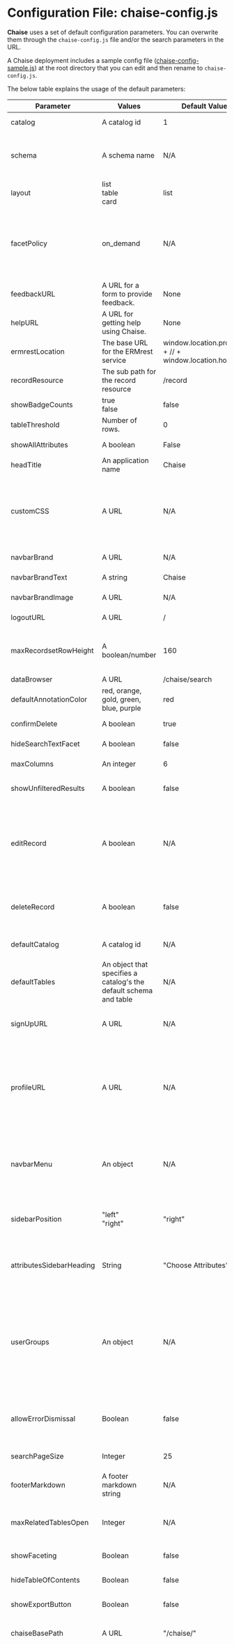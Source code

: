 # Configuration File: chaise-config.js

**Chaise** uses a set of default configuration parameters. You can overwrite them through the `chaise-config.js` file and/or the search parameters in the URL.

A Chaise deployment includes a sample config file ([chaise-config-sample.js](https://github.com/informatics-isi-edu/chaise/blob/master/chaise-config-sample.js)) at the root directory that you can edit and then rename to `chaise-config.js`.

The below table explains the usage of the default parameters:

| Parameter | Values | Default Value | chaise-config.js | URL | Remarks |
|-----------|--------|---------------|------------------|-----|---------|
| catalog | A catalog id | 1 | "catalog":\<id\> | catalog=\<id\> | The catalog id has a numeric value |
| schema | A schema name | N/A | "schema":\<name\> | schema=\<name\> | A default value can be established through the [schema annotation default keys](/chaise/search/annotation.html#schema-annotations). <br> A random schema of the catalog is selected if it is not specified otherwise. |
| layout | list <br> table <br> card | list | "layout":\<value\> | layout=\<value\> | The view the summary page will be rendered. |
| facetPolicy | on_demand | N/A | "facetPolicy":\<value\> | N/A | If present with the _on_demand_ value, requests (for facets count and for facets distinct values) will be issued only for the selected facets. <br> At start up, the facets with the "top" annotation will be selected.<br>  On demand, you can check also other facets. |
| feedbackURL | A URL for a form to provide feedback. | None | "feedbackURL":\<URL\> | N/A | |
| helpURL | A URL for getting help using Chaise. | None | "helpURL":\<URL\> | N/A | |
| ermrestLocation | The base URL for the ERMrest service | window.location.protocol + // + window.location.host | "ermrestLocation": \<URL\> | N/A | The location of the ERMrest service. |
| recordResource | The sub path for the record resource | /record | "recordResource":\<value\> | N/A | |
| showBadgeCounts | true <br> false | false | "showBadgeCounts":\<value\> | N/A | If true, facet counts will be displayed in the sidebar. |
| tableThreshold | Number of rows. | 0 | "tableThreshold":\<value\> | N/A | Max number of rows default to transpose view. |
| showAllAttributes | A boolean | False | "showAllAttributes":\<value\> | N/A | If present and True, select all the attributes in the search page. |
| headTitle | An application name | Chaise | "headTitle":\<value\> | N/A | The application name. |
| customCSS | A URL | N/A | "customCSS":\<value\> | N/A | The URL for a style sheet file to be applied for the application header. This is typically a relative URL to a dedicated stylesheet in the CSS folder of the related static site repo (For example, in RBK, it's /assets/css/chaise.css in the rbk-www repo). More information can be found [here](custom-css.md) |
| navbarBrand | A URL | N/A | "navbarBrand":\<value\> | N/A | The URL for the branding logo in the top navigation bar. |
| navbarBrandText | A string | Chaise | "navbarBrandText":\<value\> | N/A | The value to be displayed in the navigation bar. |
| navbarBrandImage | A URL | N/A | "navbarBrandImage":\<value\> | N/A | The URL for an image to be displayed in the navigation bar. |
| logoutURL | A URL | / | "logoutURL":\<value\> | N/A | The URL to the logout page, root if not defined. |
| maxRecordsetRowHeight | A boolean/number | 160 | "maxRecordsetRowHeight":\<value\> | N/A | Set this property to false if you don't want content to be clipped in tables else set it to a number which represent the maximum row height when not expanded. |
| dataBrowser | A URL | /chaise/search | "dataBrowser":\<value\> | N/A | The URL to continue after a logout. |
| defaultAnnotationColor | red, orange, gold, green, blue, purple | red | "defaultAnnotationColor":\<value\> | N/A | In `/chaise/viewer`, annotations' borders and colors will default to this value. |
| confirmDelete | A boolean | true | "confirmDelete":\<value\> | N/A | If `false`, the user will **not** be prompted by a modal when deleting an item |
| hideSearchTextFacet | A boolean | false | "hideSearchTextFacet":\<value\> | N/A | Whether the search box for attributes names and values should be hidden |
| maxColumns | An integer | 6 | "maxColumns":\<value\> | N/A | The maximum number of columns to be displayed in the search result table |
| showUnfilteredResults | A boolean | false | "showUnfilteredResults":\<value\> | N/A | If present and equal **true**, data will be displayed in the search result table even if no filter was selected. |
| editRecord | A boolean | N/A | "editRecord":\<value\> | N/A | If not present or equal to **true**, the recordedit page allows for inserting records and editing records. The record page will have an edit button for both of these cases as well. If equal to **false**, a dialog appears on recordedit that disallows use of the app for both create and edit, and the create/edit button does not appear in the record app. |
| deleteRecord | A boolean | false | "deleteRecord":\<value\> | N/A | If present and equal to **true**, the recordedit page will show delete button if editRecord is also true, and record page will show delete button if this is true. Otherwise, hide delete buttons. |
| defaultCatalog | A catalog id | N/A | "defaultCatalog":\<id\> | N/A | The catalog id has a numeric value. Use this parameter to specify which catalog Chaise shows by default. |
| defaultTables | An object that specifies a catalog's the default schema and table | N/A | "defaultTables": {N: {"schema": S, "table": T}, ...} | N/A | Use this parameter to specify for each catalog `N`, which table `T` Chaise shows by default. |
| signUpURL | A URL | N/A | "signUpURL":\<your_URL\> | N/A | Use this parameter to specify what the "Sign Up" link in the navbar should link to. If `signUpURL` is unspecified, the navbar will not display a "Sign Up" link. |
| profileURL | A URL | N/A | "profileURL":\<your_URL\> | N/A | When a user is logged in, the navbar displays the user's username. Use this parameter to specify what the username in the navbar should link to (e.g. `https://www.globus.org/app/account` if your deployment uses Globus authentication). If `profileURL` is unspecified, the navbar will display the username as regular text. |
| navbarMenu | An object | N/A | "navbarMenu":\{...\} | N/A | Use this parameter to customize the menu items displayed in the navbar at the top of all Chaise apps by supplying an object with your links and/or dropdown menus. Consult the _chaise-config.js_ file for more details about format. |
| sidebarPosition | "left" <br> "right" | "right" | "sidebarPosition": \<value\> | N/A | Applies to the Search app only. If \<value\> is "left", the sidebar will be on the left and the main content will shift left correspondingly. If \<value\> is "right", the sidebar will be on the right. |
| attributesSidebarHeading | String | "Choose Attributes" | "attributesSidebarHeading": \<value\> | N/A | Applies to Search app only. Use this parameter to customize the heading displayed in at the top of the Attributes sidebar (usually the first sidebar that appears when the Search app loads). |
| userGroups | An object | N/A | "userGroups" : {"curators": <group id>, "annotators": <group id>, "curators": <group id>} | N/A | For Viewer app only. The Viewer app assigns an authenticated user one of three permission levels depending on the user's Globus memberships. The permission levels, from highest to lowest, are `curator`, `annotator`, `user`. The default Globus group IDs that determine who's a `curator`, `annotator`, or `user` are set by [RBK](https://github.com/informatics-isi-edu/rbk-project). To override these default group IDs for each permission level, you may specify your own via this `userGroups` setting.
| allowErrorDismissal | Boolean | false | "allowErrorDismissal" : \<value\> | N/A | All terminal error message display an error message dialog that is not dismissable by default. Set this property to true if you want to allow dismissable error message dialogs.
| searchPageSize | Integer | 25 | "searchPageSize" : \<value\> | N/A | If present, its value represents the number of records to be displayed on a page in the search view.
| footerMarkdown | A footer markdown string | N/A | "footerMarkdown" : \<value\> | N/A | If present, it creates a footer at the bottom of the app with the markdown text.
| maxRelatedTablesOpen | Integer | N/A | "maxRelatedTablesOpen" : \<value\> | N/A | It defines maximum number of expanded related table on a page during initial loading. If related tables exceed this value then all of them shall be collapsed.
| showFaceting | Boolean | false | "showFaceting" : \<value\> | N/A | If true, shows the faceting panel on the recordset app.
| hideTableOfContents | Boolean | false | "hideTableOfContents" : \<value\> | N/A | If true, hides the table of contents panel on the record app. By default table of contents will be visible.
| showExportButton | Boolean | false | "showExportButton" : \<value\> | N/A | If true, shows the experimental export button.
| chaiseBasePath | A URL | "/chaise/" | "chaiseBasePath" : \<value\> | N/A | The path of chaise deployment directory. It is used when accessing Chaise modules from outside of Chaise App.
| resolverImplicitCatalog | Integer | N/A | "resolverImplicitCatalog" : \<value\> | N/A | The default catalog that resolvable links should use. If the property is set to `false`, the current catalog number will be used in the resolvable link (`/id/<currentCatalogNumber>/<RID>`). If the property is set to an integer that is different from the current catalog, the defined value will be used in the resolvable link (`/id/<resolverImplicitCatalog>/<RID>`). If the property is the same as the current catalog number, no catalog number will be present in the resolvable link (`/id/<RID>`). If the property is `undefined`, the link will be the default permalink.
